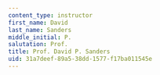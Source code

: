 ```yaml
---
content_type: instructor
first_name: David
last_name: Sanders
middle_initial: P.
salutation: Prof.
title: Prof. David P. Sanders
uid: 31a7deef-89a5-38dd-1577-f17ba011545e
---
```


